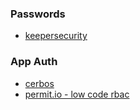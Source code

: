 ### Passwords
- [keepersecurity](https://keepersecurity.com/vault/#)

### App Auth
- [cerbos](https://cerbos.dev/)
- [permit.io - low code rbac](https://app.permit.io/get-started/connect-an-sdk)


